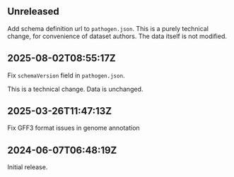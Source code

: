 ## Unreleased

Add schema definition url to `pathogen.json`. This is a purely technical change, for convenience of dataset authors. The data itself is not modified.

## 2025-08-02T08:55:17Z

Fix `schemaVersion` field in `pathogen.json`.

This is a technical change. Data is unchanged.

## 2025-03-26T11:47:13Z

Fix GFF3 format issues in genome annotation

## 2024-06-07T06:48:19Z

Initial release.
